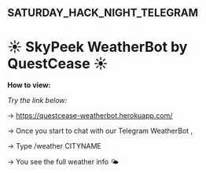## SATURDAY_HACK_NIGHT_TELEGRAM
# ☀ SkyPeek WeatherBot by QuestCease ☀
**How to view:**

*Try the link below:*

-> https://questcease-weatherbot.herokuapp.com/

-> Once you start to chat with our Telegram WeatherBot ,

-> Type /weather CITYNAME

-> You see the full weather info 🌤 

